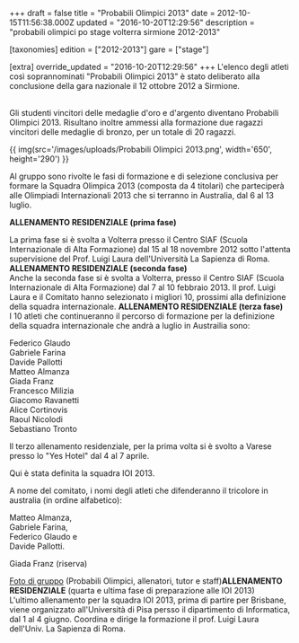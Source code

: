 +++
draft = false
title = "Probabili Olimpici 2013"
date = 2012-10-15T11:56:38.000Z
updated = "2016-10-20T12:29:56"
description = "probabili olimpici po stage volterra sirmione 2012-2013"

[taxonomies]
edition = ["2012-2013"]
gare = ["stage"]

[extra]
override_updated = "2016-10-20T12:29:56"
+++
L'elenco degli atleti così soprannominati "Probabili Olimpici 2013" è stato deliberato alla conclusione della gara nazionale il 12 ottobre 2012 a Sirmione.

<br/> Gli studenti vincitori delle medaglie d'oro e d'argento diventano Probabili Olimpici 2013. Risultano inoltre ammessi alla formazione due ragazzi vincitori delle medaglie di bronzo, per un totale di 20 ragazzi.

{{ img(src='/images/uploads/Probabili Olimpici 2013.png', width='650', height='290') }}

Al gruppo sono rivolte le fasi di formazione e di selezione conclusiva per formare la Squadra Olimpica 2013 (composta da 4 titolari) che parteciperà alle Olimpiadi Internazionali 2013 che si terranno in Australia, dal 6 al 13 luglio.

**ALLENAMENTO RESIDENZIALE (prima fase)**

La prima fase si è svolta a Volterra presso il Centro SIAF (Scuola Internazionale di Alta Formazione) dal 15 al 18 novembre 2012 sotto l'attenta supervisione del Prof. Luigi Laura dell'Università La Sapienza di Roma. **ALLENAMENTO RESIDENZIALE (seconda fase)**<br/> Anche la seconda fase si è svolta a Volterra, presso il Centro SIAF (Scuola Internazionale di Alta Formazione) dal 7 al 10 febbraio 2013. Il prof. Luigi Laura e il Comitato hanno selezionato i migliori 10, prossimi alla definizione della squadra internazionale. **ALLENAMENTO RESIDENZIALE (terza fase)**<br/> I 10 atleti che continueranno il percorso di formazione per la definizione della squadra internazionale che andrà a luglio in Austrailia sono:

Federico Glaudo<br/>Gabriele Farina<br/>Davide Pallotti<br/>Matteo Almanza<br/>Giada Franz<br/>Francesco Milizia<br/>Giacomo Ravanetti<br/>Alice Cortinovis<br/>Raoul Nicolodi<br/>Sebastiano Tronto

Il terzo allenamento residenziale, per la prima volta si è svolto a Varese presso lo "Yes Hotel" dal 4 al 7 aprile.

Qui è stata definita la squadra IOI 2013.

A nome del comitato, i nomi degli atleti che difenderanno il tricolore in australia (in ordine alfabetico):

Matteo Almanza,<br/> Gabriele Farina,<br/> Federico Glaudo e<br/> Davide Pallotti.

Giada Franz (riserva)

[Foto di gruppo](/images/uploads/image.jpeg) (Probabili Olimpici, allenatori, tutor e staff)**ALLENAMENTO RESIDENZIALE** (quarta e ultima fase di preparazione alle IOI 2013)<br/> L'ultimo allenamento per la squadra IOI 2013, prima di partire per Brisbane, viene organizzato all'Università di Pisa persso il dipartimento di Informatica, dal 1 al 4 giugno. Coordina e dirige la formazione il prof. Luigi Laura dell'Univ. La Sapienza di Roma.
